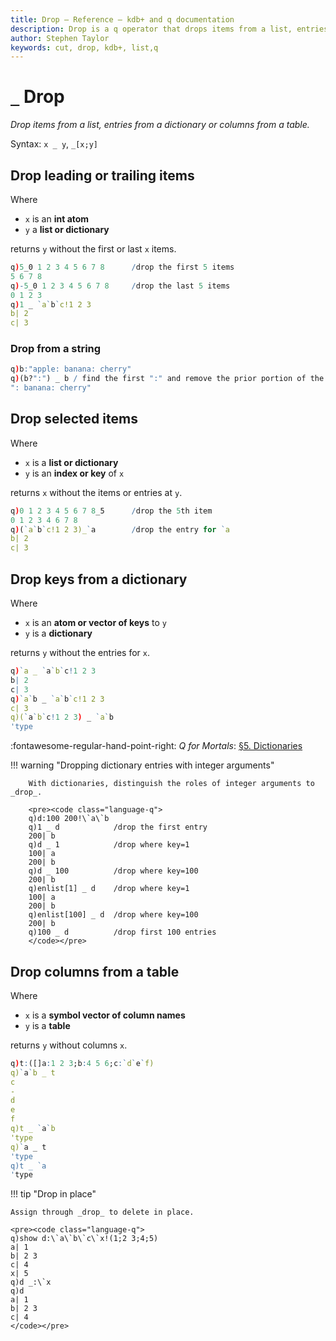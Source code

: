 ```yaml
---
title: Drop – Reference – kdb+ and q documentation
description: Drop is a q operator that drops items from a list, entries from a dictionary or columns from a table.
author: Stephen Taylor
keywords: cut, drop, kdb+, list,q
---
```

# `_` Drop




_Drop items from a list, entries from a dictionary or columns from a table._

Syntax: `x _ y`, `_[x;y]`


## Drop leading or trailing items 

Where

-   `x` is an **int atom**
-   `y` a **list or dictionary**

returns `y` without the first or last `x` items.

```q
q)5_0 1 2 3 4 5 6 7 8      /drop the first 5 items
5 6 7 8
q)-5_0 1 2 3 4 5 6 7 8     /drop the last 5 items
0 1 2 3
q)1 _ `a`b`c!1 2 3
b| 2
c| 3
```


### Drop from a string

```q
q)b:"apple: banana: cherry"
q)(b?":") _ b / find the first ":" and remove the prior portion of the sentence
": banana: cherry"
```


## Drop selected items

Where

-   `x` is a **list or dictionary**
-   `y` is an **index or key** of `x`

returns `x` without the items or entries at `y`.

```q
q)0 1 2 3 4 5 6 7 8_5      /drop the 5th item
0 1 2 3 4 6 7 8
q)(`a`b`c!1 2 3)_`a        /drop the entry for `a
b| 2
c| 3
```


## Drop keys from a dictionary

Where

-   `x` is an **atom or vector of keys** to `y`
-   `y` is a **dictionary**

returns `y` without the entries for `x`. 

```q
q)`a _ `a`b`c!1 2 3
b| 2
c| 3
q)`a`b _ `a`b`c!1 2 3
c| 3
q)(`a`b`c!1 2 3) _ `a`b
'type
```

:fontawesome-regular-hand-point-right: 
_Q for Mortals_: [§5. Dictionaries](/q4m3/5_Dictionaries/#522-extracting-a-sub-dictionary)

!!! warning "Dropping dictionary entries with integer arguments"

        With dictionaries, distinguish the roles of integer arguments to _drop_.

        <pre><code class="language-q">
        q)d:100 200!\`a\`b
        q)1 _ d            /drop the first entry
        200| b
        q)d _ 1            /drop where key=1
        100| a
        200| b
        q)d _ 100          /drop where key=100
        200| b
        q)enlist[1] _ d    /drop where key=1
        100| a
        200| b
        q)enlist[100] _ d  /drop where key=100
        200| b
        q)100 _ d          /drop first 100 entries
        </code></pre>


## Drop columns from a table

Where

-   `x` is a **symbol vector of column names** 
-   `y` is a **table**

returns `y` without columns `x`.

```q
q)t:([]a:1 2 3;b:4 5 6;c:`d`e`f)
q)`a`b _ t
c
-
d
e
f
q)t _ `a`b
'type
q)`a _ t
'type
q)t _ `a
'type
```

!!! tip "Drop in place"

    Assign through _drop_ to delete in place. 

    <pre><code class="language-q">
    q)show d:\`a\`b\`c\`x!(1;2 3;4;5)
    a| 1
    b| 2 3
    c| 4
    x| 5
    q)d _:\`x
    q)d
    a| 1
    b| 2 3
    c| 4
    </code></pre>


